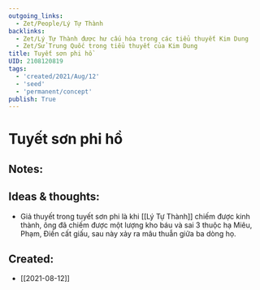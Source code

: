 ```yaml
---
outgoing_links:
  - Zet/People/Lý Tự Thành
backlinks:
  - Zet/Lý Tự Thành được hư cấu hóa trong các tiểu thuyết Kim Dung
  - Zet/Sử Trung Quốc trong tiểu thuyết của Kim Dung
title: Tuyết sơn phi hồ
UID: 2108120819
tags:
  - 'created/2021/Aug/12'
  - 'seed'
  - 'permanent/concept'
publish: True
---
```

# Tuyết sơn phi hồ

## Notes:


## Ideas & thoughts:
- Giả thuyết trong tuyết sơn phi là khi [[Lý Tự Thành]] chiếm được kinh thành, ông đã chiếm được một lượng kho báu và sai 3 thuộc hạ Miêu, Phạm, Điền cất giấu, sau này xảy ra mâu thuẫn giữa ba dòng họ.

## Created:
- [[2021-08-12]]

